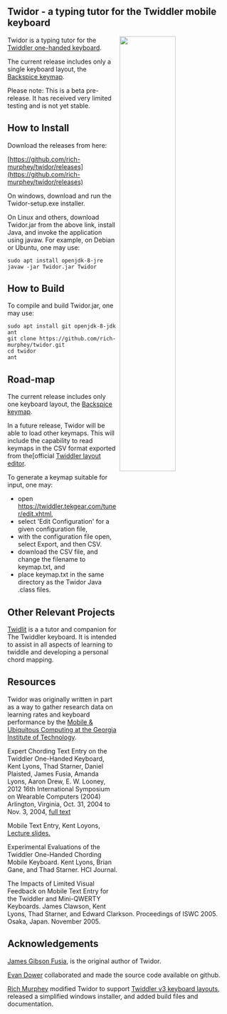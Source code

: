 ## Twidor - a typing tutor for the Twiddler mobile keyboard
<img src="https://raw.githubusercontent.com/rich-murphey/twidor/master/web.assets/Twidor_screenshot.png"
width="50%" align="right">
Twidor is a typing tutor for the [Twiddler one-handed keyboard](https://twiddler.tekgear.com/).

The current release includes only a single keyboard layout,
the [Backspice keymap](https://raw.githubusercontent.com/AlexBravo/Twiddler/master/Backspice2%20cheat%20sheet.txt).

Please note: This is a beta pre-release. It has received
very limited testing and is not yet stable.

## How to Install

Download the releases from here:

[https://github.com/rich-murphey/twidor/releases](https://github.com/rich-murphey/twidor/releases)

On windows, download and run the Twidor-setup.exe installer.

On Linux and others, download Twidor.jar from the above link,
install Java, and invoke the application using javaw. For
example, on Debian or Ubuntu, one may use:

    sudo apt install openjdk-8-jre
    javaw -jar Twidor.jar Twidor

## How to Build

To compile and build Twidor.jar, one may use:

    sudo apt install git openjdk-8-jdk ant
    git clone https://github.com/rich-murphey/twidor.git
    cd twidor
    ant

## Road-map

The current release includes only one keyboard layout, the [Backspice keymap](https://raw.githubusercontent.com/AlexBravo/Twiddler/master/Backspice2%20cheat%20sheet.txt).

In a future release, Twidor will be able to load other keymaps.
This will include the capability to read keymaps in the CSV format exported from
the[official [Twiddler layout editor](https://twiddler.tekgear.com/tuner/edit.xhtml).

To generate a keymap suitable for input, one may:

* open https://twiddler.tekgear.com/tuner/edit.xhtml,
* select 'Edit Configuration' for a given configuration file,
* with the configuration file open, select Export, and then CSV.
* download the CSV file, and change the filename to keymap.txt, and
* place keymap.txt in the same directory as the Twidor Java .class files.
  
## Other Relevant Projects

[Twidlit](https://github.com/pushkarkp/twidlit) is a a tutor and
companion for The Twiddler keyboard. It is intended to assist in
all aspects of learning to twiddle and developing a personal
chord mapping.

## Resources

Twidor was originally written in part as a way to gather
research data on learning rates and keyboard performance by the
[Mobile & Ubiquitous Computing at the Georgia Institute of
Technology](https://wiki.cc.gatech.edu/ccg/classes/7470/7470-f06/projects_ii).

Expert Chording Text Entry on the Twiddler One-Handed Keyboard,
Kent Lyons, Thad Starner, Daniel Plaisted,
James Fusia, Amanda Lyons, Aaron Drew, E. W. Looney, 
2012 16th International Symposium on Wearable Computers (2004)
Arlington, Virginia, Oct. 31, 2004 to Nov. 3, 2004,
[full text](https://www.researchgate.net/publication/27521297_Twiddler_Typing_One-Handed_Chording_Text_Entry_for_Mobile_Phones)

Mobile Text Entry, Kent Loyons, [Lecture slides.](https://wiki.cc.gatech.edu/ccg/_media/classes/7470/7470-f06/mobile-text-entry.pdf?id=classes%3A7470%3A7470-f06%3Apowerpoint_slides&cache=cache)

Experimental Evaluations of the Twiddler One-Handed Chording
Mobile Keyboard. Kent Lyons, Brian Gane, and Thad Starner. HCI
Journal.

The Impacts of Limited Visual Feedback on Mobile Text Entry for
the Twiddler and Mini-QWERTY Keyboards. James Clawson, Kent
Lyons, Thad Starner, and Edward Clarkson. Proceedings of
ISWC 2005. Osaka, Japan. November 2005.

## Acknowledgements

[James Gibson Fusia](http://wearables.cc.gatech.edu/people/james/),
is the original author of Twidor.

[Evan Dower](https://github.com/evantd) collaborated and made
the source code available on github.

[Rich Murphey](https://github.com/rich-murphey) modified Twidor
to support [Twiddler v3 keyboard layouts](https://twiddler.tekgear.com/tuner/edit.xhtml),
released a simplified windows installer, and added build files
and documentation.
